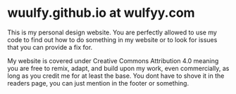 # wuulfy.github.io at wulfyy.com

This is my personal design website. You are perfectly allowed to use my code to find out how to do something in my website or to look for issues
that you can provide a fix for.

My website is covered under Creative Commons Attribution 4.0 meaning you are free to remix, adapt, and build upon my work, even commercially, as long as you 
credit me for at least the base. You dont have to shove it in the readers page, you can just mention in the footer or something.
